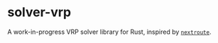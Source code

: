 # solver-vrp

A work-in-progress VRP solver library for Rust, inspired by [`nextroute`](https://github.com/nextmv-io/nextroute).
